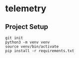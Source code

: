 # telemetry

## Project Setup

```
git init
python3 -m venv venv
source venv/bin/activate
pip install -r requirements.txt
```